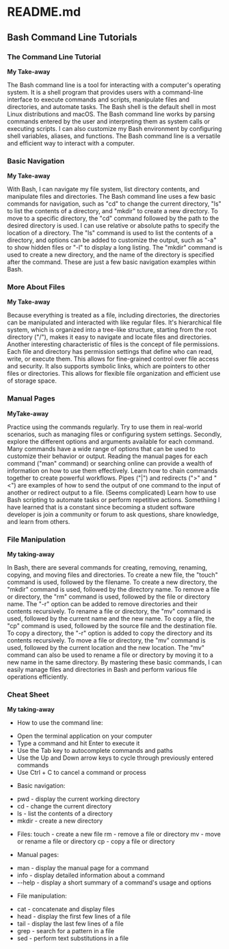 # README.md

## Bash Command Line Tutorials

### The Command Line Tutorial

**My Take-away**
  
<p>The Bash command line is a tool for interacting with a computer's operating system. It is a shell program that provides users with a command-line interface to execute commands and scripts, manipulate files and directories, and automate tasks. The Bash shell is the default shell in most Linux distributions and macOS. The Bash command line works by parsing commands entered by the user and interpreting them as system calls or executing scripts. I can also customize my Bash environment by configuring shell variables, aliases, and functions. The Bash command line is a versatile and efficient way to interact with a computer.</P>  

### Basic Navigation

 **My Take-away**

<p>With Bash, I can navigate my file system, list directory contents, and manipulate files and directories. The Bash command line uses a few basic commands for navigation, such as "cd" to change the current directory, "ls" to list the contents of a directory, and "mkdir" to create a new directory. To move to a specific directory, the "cd" command followed by the path to the desired directory is used. I can use relative or absolute paths to specify the location of a directory. The "ls" command is used to list the contents of a directory, and options can be added to customize the output, such as "-a" to show hidden files or "-l" to display a long listing. The "mkdir" command is used to create a new directory, and the name of the directory is specified after the command. These are just a few basic navigation examples within Bash.</P>

### More About Files

**My Take-away**

<p>Because everything is treated as a file, including directories, the directories can be manipulated and interacted with like regular files. It's hierarchical file system, which is organized into a tree-like structure, starting from the root directory ("/"), makes it easy to navigate and locate files and directories. Another interesting characteristic of files is the concept of file permissions. Each file and directory has permission settings that define who can read, write, or execute them. This allows for fine-grained control over file access and security. It also supports symbolic links, which are pointers to other files or directories. This allows for flexible file organization and efficient use of storage space.</P>

### Manual Pages

**MyTake-away**

<p> Practice using the commands regularly. Try to use them in real-world scenarios, such as managing files or configuring system settings. Secondly, explore the different options and arguments available for each command. Many commands have a wide range of options that can be used to customize their behavior or output. Reading the manual pages for each command ("man" command) or searching online can provide a wealth of information on how to use them effectively. Learn how to chain commands together to create powerful workflows. Pipes ("|") and redirects (">" and "<") are examples of how to send the output of one command to the input of another or redirect output to a file. (Seems complicated) Learn how to use Bash scripting to automate tasks or perform repetitive actions. Somethiing I have learned that is a constant since becoming a student software developer is join a community or forum to ask questions, share knowledge, and learn from others.</p>

### File Manipulation

**My taking-away**

In Bash, there are several commands for creating, removing, renaming, copying, and moving files and directories. To create a new file, the "touch" command is used, followed by the filename. To create a new directory, the "mkdir" command is used, followed by the directory name. To remove a file or directory, the "rm" command is used, followed by the file or directory name. The "-r" option can be added to remove directories and their contents recursively. To rename a file or directory, the "mv" command is used, followed by the current name and the new name. To copy a file, the "cp" command is used, followed by the source file and the destination file. To copy a directory, the "-r" option is added to copy the directory and its contents recursively. To move a file or directory, the "mv" command is used, followed by the current location and the new location. The "mv" command can also be used to rename a file or directory by moving it to a new name in the same directory. By mastering these basic commands, I can easily manage files and directories in Bash and perform various file operations efficiently.

### Cheat Sheet

**My taking-away**

- How to use the command line:

* Open the terminal application on your computer
* Type a command and hit Enter to execute it
* Use the Tab key to autocomplete commands and paths
* Use the Up and Down arrow keys to cycle through previously entered commands
* Use Ctrl + C to cancel a command or process

- Basic navigation:
* pwd - display the current working directory
* cd - change the current directory
* ls - list the contents of a directory
* mkdir - create a new directory

- Files:
touch - create a new file
rm - remove a file or directory
mv - move or rename a file or directory
cp - copy a file or directory

- Manual pages:
* man - display the manual page for a command
* info - display detailed information about a command
* --help - display a short summary of a command's usage and options

- File manipulation:
* cat - concatenate and display files
* head - display the first few lines of a file
* tail - display the last few lines of a file
* grep - search for a pattern in a file
* sed - perform text substitutions in a file

